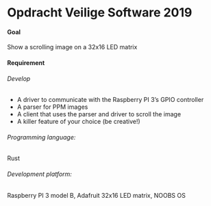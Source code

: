 # Opdracht Veilige Software 2019
#### Goal
Show a scrolling image on a 32x16 LED matrix
#### Requirement
###### Develop
- A driver to communicate with the Raspberry PI 3’s GPIO controller
- A parser for PPM images
- A client that uses the parser and driver to scroll the image
- A killer feature of your choice (be creative!)
###### Programming language:
Rust
###### Development platform:
Raspberry PI 3 model B, Adafruit 32x16 LED matrix, NOOBS OS
